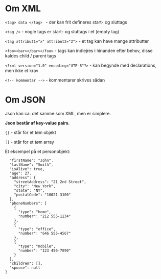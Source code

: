# Om XML

```<tag> data </tag> ``` - der kan frit defineres start- og sluttags

```<tag />``` - nogle tags er start- og sluttags i et (empty tag)

```<tag attribut1="x" attribut2="2">``` -  et tag kan have mange attributter

```<foo><bar></bar></foo>``` - tags kan indlejres i hinanden efter behov, disse kaldes child / parent tags

```<?xml version="1.0" encoding="UTF-8"?>``` - kan begynde med declarations, men ikke et krav

```<!-- kommentar -->```  - kommentarer skrives sådan

# Om JSON

Json kan ca. det samme som XML, men er simplere.

**Json består af key-value pairs.**

```{}``` - står for et tøm objekt

```[]``` - står for et tøm array

Et eksempel på et personobjekt: 
```{
  "firstName": "John",
  "lastName": "Smith",
  "isAlive": true,
  "age": 27,
  "address": {
    "streetAddress": "21 2nd Street",
    "city": "New York",
    "state": "NY",
    "postalCode": "10021-3100"
  },
  "phoneNumbers": [
    {
      "type": "home",
      "number": "212 555-1234"
    },
    {
      "type": "office",
      "number": "646 555-4567"
    },
    {
      "type": "mobile",
      "number": "123 456-7890"
    }
  ],
  "children": [],
  "spouse": null
}

